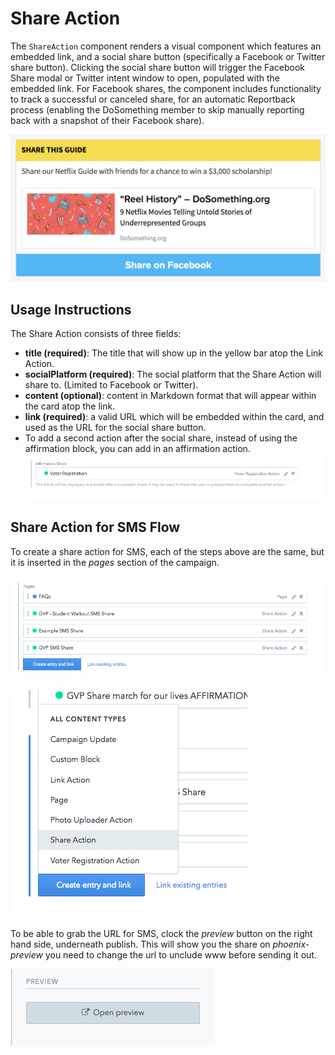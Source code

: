 # Share Action

The `ShareAction` component renders a visual component which features an embedded link, and a social share button (specifically a Facebook or Twitter share button). Clicking the social share button will trigger the Facebook Share modal or Twitter intent window to open, populated with the embedded link. For Facebook shares, the component includes functionality to track a successful or canceled share, for an automatic Reportback process (enabling the DoSomething member to skip manually reporting back with a snapshot of their Facebook share).

![Share Action component](../_assets/share-action-component.png)  

## Usage Instructions
The Share Action consists of three fields:

- **title (required)**: The title that will show up in the yellow bar atop the Link Action.
- **socialPlatform (required)**: The social platform that the Share Action will share to. (Limited to Facebook or Twitter).
- **content (optional)**: content in Markdown format that will appear within the card atop the link.
- **link (required)**: a valid URL which will be embedded within the card, and used as the URL for the social share button.
- To add a second action after the social share, instead of using the affirmation block, you can add in an affirmation action.
![Social Share Second Action](../_assets/affirmation_socialshare.png)  


## Share Action for SMS Flow
To create a share action for SMS, each of the steps above are the same, but it is inserted in the _pages_ section of the campaign. 

![Pages](../_assets/pages.png)  

![Social Share](../_assets/socialshare.png)  


To be able to grab the URL for SMS, clock the _preview_ button on the right hand side, underneath publish. This will show you the share on *phoenix-preview* you need to change the url to unclude www before sending it out. 

![Social Share Second Action](../_assets/preview.png)  
